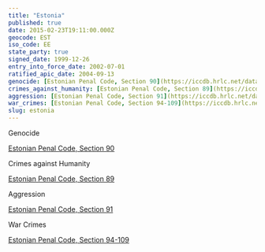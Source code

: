 ```yaml
---
title: "Estonia"
published: true
date: 2015-02-23T19:11:00.000Z
geocode: EST
iso_code: EE
state_party: true
signed_date: 1999-12-26
entry_into_force_date: 2002-07-01
ratified_apic_date: 2004-09-13
genocide: [Estonian Penal Code, Section 90](https://iccdb.hrlc.net/data/doc/438/keyword/46/)
crimes_against_humanity: [Estonian Penal Code, Section 89](https://iccdb.hrlc.net/data/doc/438/keyword/13/)
aggression: [Estonian Penal Code, Section 91](https://iccdb.hrlc.net/data/doc/438/keyword/1/)
war_crimes: [Estonian Penal Code, Section 94-109](https://iccdb.hrlc.net/data/doc/438/keyword/145/)
slug: estonia
---
```

Genocide

[Estonian Penal Code, Section 90](https://iccdb.hrlc.net/data/doc/438/keyword/46/)

Crimes against Humanity

[Estonian Penal Code, Section 89](https://iccdb.hrlc.net/data/doc/438/keyword/13/)

Aggression

[Estonian Penal Code, Section 91](https://iccdb.hrlc.net/data/doc/438/keyword/1/)

War Crimes

[Estonian Penal Code, Section 94-109](https://iccdb.hrlc.net/data/doc/438/keyword/145/)

